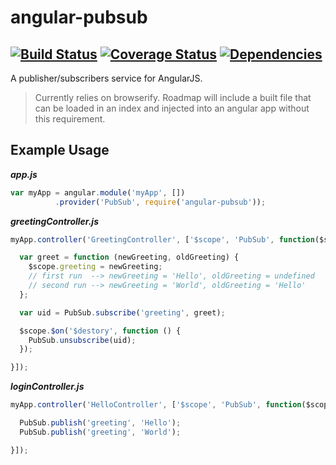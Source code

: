 angular-pubsub
===
[![Build Status](https://travis-ci.org/tjlav5/angular-pubsub.svg?branch=master)](https://travis-ci.org/tjlav5/angular-pubsub) [![Coverage Status](https://coveralls.io/repos/tjlav5/angular-pubsub/badge.png)](https://coveralls.io/r/tjlav5/angular-pubsub) [![Dependencies](https://david-dm.org/tjlav5/angular-pubsub.png)](#)
---

A publisher/subscribers service for AngularJS.

> Currently relies on browserify.
  Roadmap will include a built file that can be loaded in an index
  and injected into an angular app without this requirement.

Example Usage
---

***app.js***

```javascript
var myApp = angular.module('myApp', [])
          .provider('PubSub', require('angular-pubsub'));
```

***greetingController.js***

```javascript
myApp.controller('GreetingController', ['$scope', 'PubSub', function($scope, PubSub) {

  var greet = function (newGreeting, oldGreeting) {
    $scope.greeting = newGreeting;
    // first run  --> newGreeting = 'Hello', oldGreeting = undefined
    // second run --> newGreeting = 'World', oldGreeting = 'Hello'
  };

  var uid = PubSub.subscribe('greeting', greet);

  $scope.$on('$destory', function () {
    PubSub.unsubscribe(uid);
  });

}]);
```

***loginController.js***

```javascript
myApp.controller('HelloController', ['$scope', 'PubSub', function($scope, PubSub) {

  PubSub.publish('greeting', 'Hello');
  PubSub.publish('greeting', 'World');

}]);
```
